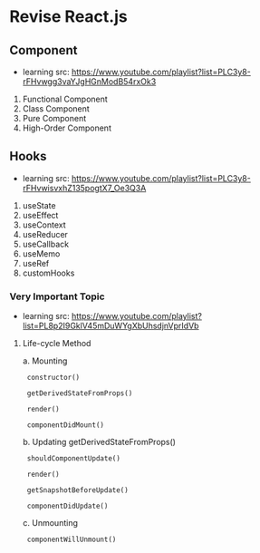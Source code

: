 # Revise React.js

## Component
- learning src: https://www.youtube.com/playlist?list=PLC3y8-rFHvwgg3vaYJgHGnModB54rxOk3
1. Functional Component
2. Class Component
3. Pure Component
4. High-Order Component

## Hooks
- learning src: https://www.youtube.com/playlist?list=PLC3y8-rFHvwisvxhZ135pogtX7_Oe3Q3A
1. useState
2. useEffect
3. useContext
4. useReducer
5. useCallback
6. useMemo
7. useRef
8. customHooks

### Very Important Topic
- learning src: https://www.youtube.com/playlist?list=PL8p2I9GklV45mDuWYgXbUhsdjnVprIdVb
1. Life-cycle Method

    a. Mounting

        constructor()

        getDerivedStateFromProps()

        render()

        componentDidMount()

    b. Updating
        getDerivedStateFromProps()

        shouldComponentUpdate()

        render()

        getSnapshotBeforeUpdate()

        componentDidUpdate()

    c. Unmounting

        componentWillUnmount()
